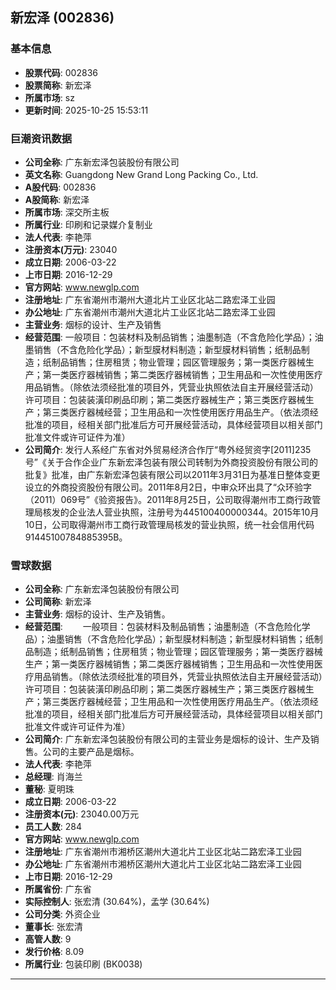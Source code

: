 ## 新宏泽 (002836)

### 基本信息

- **股票代码**: 002836
- **股票简称**: 新宏泽
- **所属市场**: sz
- **更新时间**: 2025-10-25 15:53:11

### 巨潮资讯数据

- **公司全称**: 广东新宏泽包装股份有限公司
- **英文名称**: Guangdong New Grand Long Packing Co., Ltd.
- **A股代码**: 002836
- **A股简称**: 新宏泽
- **所属市场**: 深交所主板
- **所属行业**: 印刷和记录媒介复制业
- **法人代表**: 李艳萍
- **注册资本(万元)**: 23040
- **成立日期**: 2006-03-22
- **上市日期**: 2016-12-29
- **官方网站**: www.newglp.com
- **注册地址**: 广东省潮州市潮州大道北片工业区北站二路宏泽工业园
- **办公地址**: 广东省潮州市潮州大道北片工业区北站二路宏泽工业园
- **主营业务**: 烟标的设计、生产及销售
- **经营范围**: 一般项目：包装材料及制品销售；油墨制造（不含危险化学品）；油墨销售（不含危险化学品）；新型膜材料制造；新型膜材料销售；纸制品制造；纸制品销售；住房租赁；物业管理；园区管理服务；第一类医疗器械生产；第一类医疗器械销售；第二类医疗器械销售；卫生用品和一次性使用医疗用品销售。（除依法须经批准的项目外，凭营业执照依法自主开展经营活动）许可项目：包装装潢印刷品印刷；第二类医疗器械生产；第三类医疗器械生产；第三类医疗器械经营；卫生用品和一次性使用医疗用品生产。（依法须经批准的项目，经相关部门批准后方可开展经营活动，具体经营项目以相关部门批准文件或许可证件为准）
- **公司简介**: 发行人系经广东省对外贸易经济合作厅“粤外经贸资字[2011]235号”《关于合作企业广东新宏泽包装有限公司转制为外商投资股份有限公司的批复》批准，由广东新宏泽包装有限公司以2011年3月31日为基准日整体变更设立的外商投资股份有限公司。2011年8月2日，中审众环出具了“众环验字（2011）069号”《验资报告》。2011年8月25日，公司取得潮州市工商行政管理局核发的企业法人营业执照，注册号为445100400000344。2015年10月10日，公司取得潮州市工商行政管理局核发的营业执照，统一社会信用代码91445100784885395B。

### 雪球数据

- **公司全称**: 广东新宏泽包装股份有限公司
- **公司简称**: 新宏泽
- **主营业务**: 烟标的设计、生产及销售。
- **经营范围**: 　　一般项目：包装材料及制品销售；油墨制造（不含危险化学品）；油墨销售（不含危险化学品）；新型膜材料制造；新型膜材料销售；纸制品制造；纸制品销售；住房租赁；物业管理；园区管理服务；第一类医疗器械生产；第一类医疗器械销售；第二类医疗器械销售；卫生用品和一次性使用医疗用品销售。（除依法须经批准的项目外，凭营业执照依法自主开展经营活动）许可项目：包装装潢印刷品印刷；第二类医疗器械生产；第三类医疗器械生产；第三类医疗器械经营；卫生用品和一次性使用医疗用品生产。（依法须经批准的项目，经相关部门批准后方可开展经营活动，具体经营项目以相关部门批准文件或许可证件为准）
- **公司简介**: 广东新宏泽包装股份有限公司的主营业务是烟标的设计、生产及销售。公司的主要产品是烟标。
- **法人代表**: 李艳萍
- **总经理**: 肖海兰
- **董秘**: 夏明珠
- **成立日期**: 2006-03-22
- **注册资本(元)**: 23040.00万元
- **员工人数**: 284
- **官方网站**: www.newglp.com
- **注册地址**: 广东省潮州市湘桥区潮州大道北片工业区北站二路宏泽工业园
- **办公地址**: 广东省潮州市湘桥区潮州大道北片工业区北站二路宏泽工业园
- **上市日期**: 2016-12-29
- **所属省份**: 广东省
- **实际控制人**: 张宏清 (30.64%)，孟学 (30.64%)
- **公司分类**: 外资企业
- **董事长**: 张宏清
- **高管人数**: 9
- **发行价格**: 8.09
- **所属行业**: 包装印刷 (BK0038)

---
